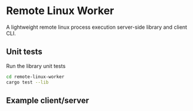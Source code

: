 # Remote Linux Worker
A lightweight remote linux process execution server-side library and client CLI.



## Unit tests

Run the library unit tests
```bash
cd remote-linux-worker
cargo test --lib
```


## Example client/server

